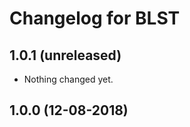 Changelog for BLST
=================

1.0.1 (unreleased)
------------------

- Nothing changed yet.


1.0.0 (12-08-2018)
------------------

